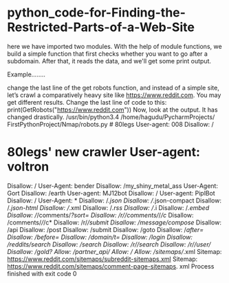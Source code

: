 # python_code-for-Finding-the-Restricted-Parts-of-a-Web-Site
here we have imported two modules. With the help of module functions, we build a simple function that first checks whether you want to go after a subdomain.
After that, it reads the data, and we'll get some print output. 



Example........


change the last line of the get robots function, and instead of a simple site, let’s crawl a comparatively heavy site like https://www.reddit.com. 
You may get different results. Change the last line of code to this:
print(GetRobots("https://www.reddit.com")) 
Now, look at the output. It has changed drastically. /usr/bin/python3.4 /home/hagudu/PycharmProjects/ FirstPythonProject/Nmap/robots.py # 80legs
User-agent: 008 
Disallow: /
# 80legs' new crawler User-agent: voltron
Disallow: /
User-Agent: bender 
Disallow: /my_shiny_metal_ass
User-Agent: Gort 
Disallow: /earth
User-agent: MJ12bot
Disallow: /
User-agent: PiplBot 
Disallow: /
User-Agent: * 
Disallow: /*.json
Disallow: /*.json-compact 
Disallow: /*.json-html 
Disallow: /*.xml 
Disallow: /*.rss 
Disallow: /*.i 
Disallow: /*.embed
Disallow: /*/comments/*?*sort= 
Disallow: /r/*/comments/*/*/c* 
Disallow: /comments/*/*/c* 
Disallow: /r/*/submit 
Disallow: /message/compose* 
Disallow: /api 
Disallow: /post
Disallow: /submit
Disallow: /goto 
Disallow: /*after= 
Disallow: /*before= 
Disallow: /domain/*t= 
Disallow: /login
Disallow: /reddits/search 
Disallow: /search 
Disallow: /r/*/search 
Disallow: /r/*/user/ 
Disallow: /gold? 
Allow: /partner_api/ 
Allow: /
Allow: /sitemaps/*.xml
Sitemap: https://www.reddit.com/sitemaps/subreddit-sitemaps.xml 
Sitemap: https://www.reddit.com/sitemaps/comment-page-sitemaps. xml
Process finished with exit code 0
